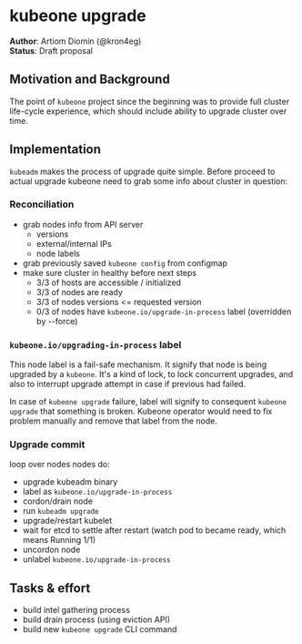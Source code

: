 # kubeone upgrade

**Author**: Artiom Diomin (@kron4eg)  
**Status**: Draft proposal

## Motivation and Background
The point of `kubeone` project since the beginning was to provide full cluster
life-cycle experience, which should include ability to upgrade cluster over
time.

## Implementation
`kubeadm` makes the process of upgrade quite simple. Before proceed to actual
upgrade kubeone need to grab some info about cluster in question:

### Reconciliation
* grab nodes info from API server
    * versions
    * external/internal IPs
    * node labels
* grab previously saved `kubeone config` from configmap
* make sure cluster in healthy before next steps
    * 3/3 of hosts are accessible / initialized
    * 3/3 of nodes are ready
    * 3/3 of nodes versions <= requested version
    * 0/3 of nodes have `kubeone.io/upgrade-in-process` label (overridden by --force)

### `kubeone.io/upgrading-in-process` label
This node label is a fail-safe mechanism. It signify that node is being upgraded
by a `kubeone`. It's a kind of lock, to lock concurrent upgrades, and also to
interrupt upgrade attempt in case if previous had failed.

In case of `kubeone upgrade` failure, label will signify to consequent `kubeone
upgrade` that something is broken. Kubeone operator would need to fix problem
manually and remove that label from the node.

### Upgrade commit
loop over nodes nodes do:
* upgrade kubeadm binary
* label as `kubeone.io/upgrade-in-process`
* cordon/drain node
* run `kubeadm upgrade`
* upgrade/restart kubelet
* wait for etcd to settle after restart (watch pod to became ready, which means
  Running 1/1)
* uncordon node
* unlabel `kubeone.io/upgrade-in-process`

## Tasks & effort
* build intel gathering process
* build drain process (using eviction API)
* build new `kubeone upgrade` CLI command
